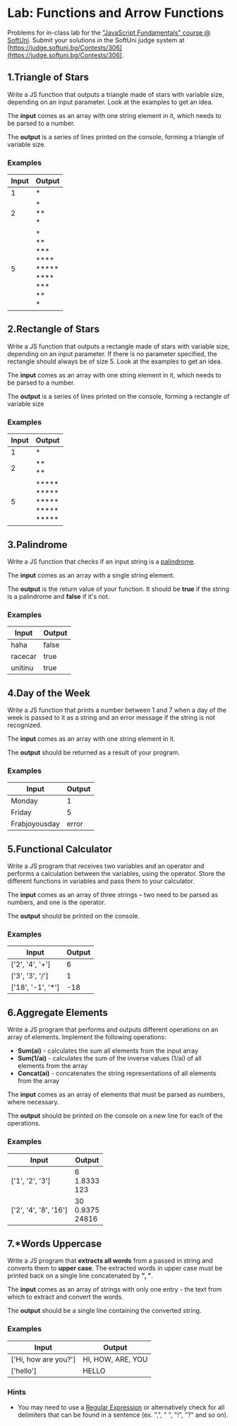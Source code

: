 # Lab: Functions and Arrow Functions

Problems for in-class lab for the [&quot;JavaScript Fundamentals&quot; course @ SoftUni](https://softuni.bg/courses/javascript-fundamentals). Submit your solutions in the SoftUni judge system at [https://judge.softuni.bg/Contests/306](https://judge.softuni.bg/Contests/306).

## 1.Triangle of Stars

Write a JS function that outputs a triangle made of stars with variable size, depending on an input parameter. Look at the examples to get an idea.

The **input** comes as an array with one string element in it, which needs to be parsed to a number.

The **output** is a series of lines printed on the console, forming a triangle of variable size.

### Examples

| **Input** | **Output** |   
| --- | --- | 
| 1 | \* |   
| 2 | \* <br/> \*\* <br/> \* | 
|5 | \* <br/> \*\* <br/> \*\*\* <br/> \*\*\*\* <br/> \*\*\*\*\* <br/> \*\*\*\* <br/> \*\*\* <br/> \*\* <br/> \* |

## 2.Rectangle of Stars

Write a JS function that outputs a rectangle made of stars with variable size, depending on an input parameter. If there is no parameter specified, the rectangle should always be of size 5. Look at the examples to get an idea.

The **input** comes as an array with one string element in it, which needs to be parsed to a number.

The **output** is a series of lines printed on the console, forming a rectangle of variable size

### Examples

| **Input** | **Output** | 
| --- | --- | 
| 1 | \* | 
|2 | \*\* <br/> \*\* | 
|5 | \*\*\*\*\* <br/> \*\*\*\*\* <br/> \*\*\*\*\* <br/> \*\*\*\*\* <br/> \*\*\*\*\* |  

## 3.Palindrome

Write a JS function that checks if an input string is a [palindrome](https://en.wikipedia.org/wiki/Palindrome).

The **input** comes as an array with a single string element.

The **output** is the return value of your function. It should be **true** if the string is a palindrome and **false** if it&#39;s not.

### Examples

| **Input** | **Output** |  
| --- | --- | 
| haha | false |   
| racecar | true |
| unitinu | true |

## 4.Day of the Week

Write a JS function that prints a number between 1 and 7 when a day of the week is passed to it as a string and an error message if the string is not recognized.

The **input** comes as an array with one string element in it.

The **output** should be returned as a result of your program.

### Examples

| **Input** | **Output** |  
| --- | --- |
| Monday | 1 |
| Friday | 5 | 
|Frabjoyousday | error |

## 5.Functional Calculator

Write a JS program that receives two variables and an operator and performs a calculation between the variables, using the operator. Store the different functions in variables and pass them to your calculator.

The **input** comes as an array of three strings – two need to be parsed as numbers, and one is the operator.

The **output** should be printed on the console.

### Examples

| **Input** | **Output** |  
| --- | --- | 
| [&#39;2&#39;, &#39;4&#39;, &#39;+&#39;] | 6 |
| [&#39;3&#39;, &#39;3&#39;, &#39;/&#39;] | 1 |
| [&#39;18&#39;, &#39;-1&#39;, &#39;\*&#39;] | -18 |

## 6.Aggregate Elements

Write a JS program that performs and outputs different operations on an array of elements. Implement the following operations:

- **Sum(ai)** - calculates the sum all elements from the input array
- **Sum(1/ai)** - calculates the sum of the inverse values (1/ai) of all elements from the array
- **Concat(ai)** - concatenates the string representations of all elements from the array

The **input** comes as an array of elements that must be parsed as numbers, where necessary.

The **output** should be printed on the console on a new line for each of the operations.

### Examples

| **Input** | **Output** |
| --- | --- | 
| [&#39;1&#39;, &#39;2&#39;, &#39;3&#39;] | 6  <br/> 1.8333 <br/> 123 | 
|[&#39;2&#39;, &#39;4&#39;, &#39;8&#39;, &#39;16&#39;] | 30 <br/> 0.9375 <br/> 24816 |

## 7.\*Words Uppercase

Write a JS program that **extracts all words** from a passed in string and converts them to **upper case**. The extracted words in upper case must be printed back on a single line concatenated by **&quot;, &quot;**.

The **input** comes as an array of strings with only one entry - the text from which to extract and convert the words.

The **output** should be a single line containing the converted string.

### Examples

| **Input** | **Output** |   
| --- | --- | 
| [&#39;Hi, how are you?&#39;] | HI, HOW, ARE, YOU  |
| [&#39;hello&#39;] | HELLO  |

### Hints

- You may need to use a [Regular Expression](https://developer.mozilla.org/en-US/docs/Web/JavaScript/Guide/Regular_Expressions) or alternatively check for all delimiters that can be found in a sentence (ex. &quot;,&quot;, &quot; &quot;, &quot;!&quot;, &quot;?&quot; and so on).